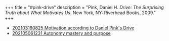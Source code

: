 +++
title = "#pink-drive"
description = "Pink, Daniel H. _Drive: The Surprising Truth about What Motivates Us_. New York, NY: Riverhead Books, 2009."
+++
- [202103160825 Motivation according to Daniel Pink's Drive](/zettelkasten/202103160825-motivation-according-to-daniel-pink-s-drive)
- [202105061231 Autonomy mastery and purpose](/zettelkasten/202105061231-autonomy-mastery-and-purpose)
